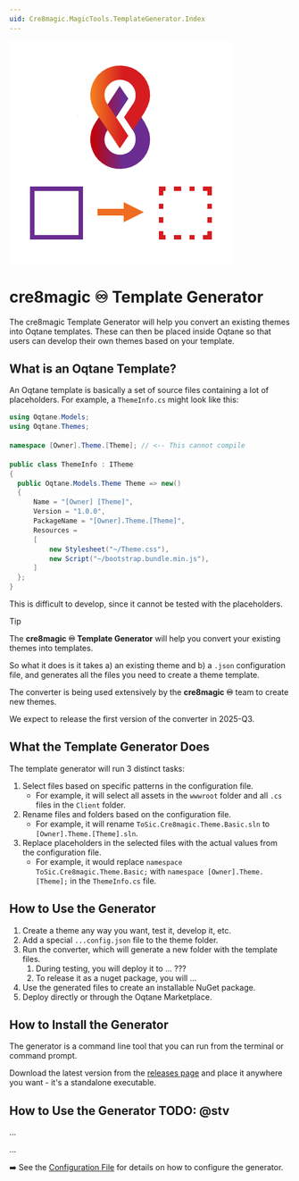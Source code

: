 ```yaml
---
uid: Cre8magic.MagicTools.TemplateGenerator.Index
---
```


<img src="./assets/logo-400.webp" class="float-right" />

# cre8magic ♾️ Template Generator

The cre8magic Template Generator will help you convert an existing themes into Oqtane templates.
These can then be placed inside Oqtane so that users can develop their own themes based on your template.

## What is an Oqtane Template?

An Oqtane template is basically a set of source files containing a lot of placeholders.
For example, a `ThemeInfo.cs` might look like this:

```csharp
using Oqtane.Models;
using Oqtane.Themes;

namespace [Owner].Theme.[Theme]; // <-- This cannot compile

public class ThemeInfo : ITheme
{
  public Oqtane.Models.Theme Theme => new()
  {
      Name = "[Owner] [Theme]",
      Version = "1.0.0",
      PackageName = "[Owner].Theme.[Theme]",
      Resources =
      [
          new Stylesheet("~/Theme.css"),
          new Script("~/bootstrap.bundle.min.js"),
      ]
  };
}
```

This is difficult to develop, since it cannot be tested with the placeholders.

> [!TIP]
> The **cre8magic ♾️ Template Generator** will help you convert your existing themes into templates.

So what it does is it takes a) an existing theme and b) a `.json` configuration file,
and generates all the files you need to create a theme template.

The converter is being used extensively by the **cre8magic ♾️** team to create new themes.

We expect to release the first version of the converter in 2025-Q3.

## What the Template Generator Does

The template generator will run 3 distinct tasks:

1. Select files based on specific patterns in the configuration file.
   - For example, it will select all assets in the `wwwroot` folder and all `.cs` files in the `Client` folder.
2. Rename files and folders based on the configuration file.
   - For example, it will rename `ToSic.Cre8magic.Theme.Basic.sln` to `[Owner].Theme.[Theme].sln`.
3. Replace placeholders in the selected files with the actual values from the configuration file.
   - For example, it would replace `namespace ToSic.Cre8magic.Theme.Basic;` with `namespace [Owner].Theme.[Theme];` in the `ThemeInfo.cs` file.


## How to Use the Generator

1. Create a theme any way you want, test it, develop it, etc.
1. Add a special  `...config.json` file to the theme folder.
1. Run the converter, which will generate a new folder with the template files.
    1. During testing, you will deploy it to ... ???
    1. To release it as a nuget package, you will ...
1. Use the generated files to create an installable NuGet package.
1. Deploy directly or through the Oqtane Marketplace.

## How to Install the Generator

The generator is a command line tool that you can run from the terminal or command prompt.

Download the latest version from the [releases page](https://github.com/cre8magic/oqtane-template-generator/releases)
and place it anywhere you want - it's a standalone executable.

## How to Use the Generator TODO: @stv

...

...

➡️ See the [Configuration File](xref:Cre8magic.MagicTools.TemplateGenerator.Configuration) for details on how to configure the generator.
